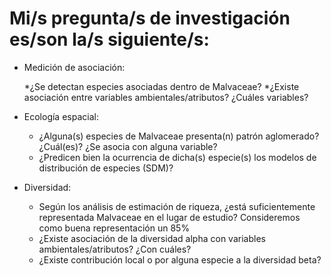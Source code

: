 # Mi/s pregunta/s de investigación es/son la/s siguiente/s:

* Medición de asociación:

    *¿Se detectan especies asociadas dentro de Malvaceae?
    *¿Existe asociación entre variables ambientales/atributos? ¿Cuáles variables?
    
* Ecología espacial:

  * ¿Alguna(s) especies de Malvaceae presenta(n) patrón aglomerado? ¿Cuál(es)? ¿Se asocia con alguna variable?
  * ¿Predicen bien la ocurrencia de dicha(s) especie(s) los modelos de distribución de especies (SDM)?
    
* Diversidad:

    * Según los análisis de estimación de riqueza, ¿está suficientemente representada Malvaceae en el lugar de estudio? Consideremos como buena representación un 85%
    * ¿Existe asociación de la diversidad alpha con variables ambientales/atributos? ¿Con cuáles?
    * ¿Existe contribución local o por alguna especie a la diversidad beta?
